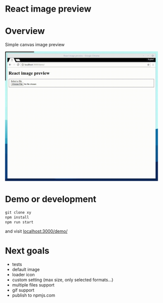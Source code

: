 React image preview
===================

# Overview

Simple canvas image preview

![demo.gif](https://github.com/kxmatejka/image-preview/blob/master/demo/demo.gif?raw=true)

# Demo or development

```
git clone xy
npm install
npm run start
```

and visit [localhost:3000/demo/](http://localhost:3000/demo/)

# Next goals

* tests
* default image
* loader icon
* custom setting (max size, only selected formats...)
* multiple files support
* gif support
* publish to npmjs.com
